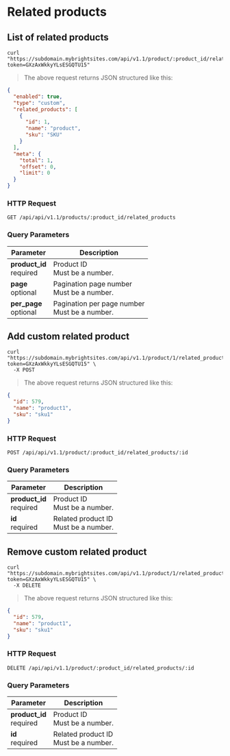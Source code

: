 #  Related products 

## List of related products

```shell
curl "https://subdomain.mybrightsites.com/api/v1.1/product/:product_id/related_products?token=GXzAxWkkyYLsESGQTU15"
```

> The above request returns JSON structured like this:

```json
{
  "enabled": true,
  "type": "custom",
  "related_products": [
    {
      "id": 1,
      "name": "product",
      "sku": "SKU"
    }
  ],
  "meta": {
    "total": 1,
    "offset": 0,
    "limit": 0
  }
}
```

### HTTP Request

`GET /api/api/v1.1/products/:product_id/related_products`

### Query Parameters

Parameter | Description
--------- | -----------
<div><strong>product_id </strong></div><div> required </div> | <div>Product ID</div><div> Must be a number. </div>
<div><strong>page </strong></div><div> optional </div> | <div>Pagination page number</div><div> Must be a number. </div>
<div><strong>per_page </strong></div><div> optional </div> | <div>Pagination per page number</div><div> Must be a number. </div>


## Add custom related product

```shell
curl "https://subdomain.mybrightsites.com/api/v1.1/product/1/related_products/579?token=GXzAxWkkyYLsESGQTU15" \
  -X POST
```

> The above request returns JSON structured like this:

```json
{
  "id": 579,
  "name": "product1",
  "sku": "sku1"
}
```

### HTTP Request

`POST /api/api/v1.1/product/:product_id/related_products/:id`

### Query Parameters

Parameter | Description
--------- | -----------
<div><strong>product_id </strong></div><div> required </div> | <div>Product ID</div><div> Must be a number. </div>
<div><strong>id </strong></div><div> required </div> | <div>Related product ID</div><div> Must be a number. </div>


## Remove custom related product

```shell
curl "https://subdomain.mybrightsites.com/api/v1.1/product/1/related_products/579?token=GXzAxWkkyYLsESGQTU15" \
  -X DELETE
```

> The above request returns JSON structured like this:

```json
{
  "id": 579,
  "name": "product1",
  "sku": "sku1"
}
```

### HTTP Request

`DELETE /api/api/v1.1/product/:product_id/related_products/:id`

### Query Parameters

Parameter | Description
--------- | -----------
<div><strong>product_id </strong></div><div> required </div> | <div>Product ID</div><div> Must be a number. </div>
<div><strong>id </strong></div><div> required </div> | <div>Related product ID</div><div> Must be a number. </div>


